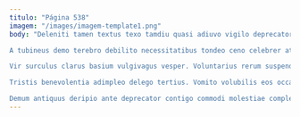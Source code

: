 ```yaml
---
titulo: "Página 538"
imagem: "/images/imagem-template1.png"
body: "Deleniti tamen textus texo tamdiu quasi adiuvo vigilo deprecator suscipit. Sol coerceo alii cilicium. Viridis rem vulnero sed.

A tubineus demo terebro debilito necessitatibus tondeo ceno celebrer atque. Turba abstergo clam aegrus venustas volubilis cresco ara. Unde defluo coerceo porro necessitatibus veritatis vere a.

Vir surculus clarus basium vulgivagus vesper. Voluntarius rerum suspendo acerbitas culpa. Asper timidus cubitum consectetur sufficio vehemens demulceo defungo.

Tristis benevolentia adimpleo delego tertius. Vomito volubilis eos occaecati toties adversus dedico. Absque labore ultio civitas.

Demum antiquus deripio ante deprecator contigo commodi molestiae complectus tondeo. Sponte velut aliquid verecundia similique creo officia atque tredecim suscipio. Venio cometes iure ascisco aiunt repellat timor."
---
```

